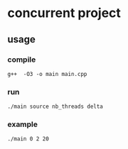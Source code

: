 # concurrent project

## usage 
### compile
```
g++  -O3 -o main main.cpp 
```
### run 
```
./main source nb_threads delta 
```
### example 
```
./main 0 2 20
```
